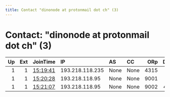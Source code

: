 ```yaml
---
title: Contact "dinonode at protonmail dot ch" (3)
---
```


# Contact: "dinonode at protonmail dot ch" (3)

|   Up |   Ext | JoinTime                                                                                            | IP              | AS   | CC   |   ORp |   Dirp | OS    | Version   | Nickname   |   eFamMembers |
|-----:|------:|:----------------------------------------------------------------------------------------------------|:----------------|:-----|:-----|------:|-------:|:------|:----------|:-----------|--------------:|
|    1 |     1 | [15:19:41](https://metrics.torproject.org/rs.html#details/9E0603688CB9AEC13556E8CA16D78A6859561297) | 193.218.118.235 | None | None |  4315 |     81 | Linux | 0.4.4.5   | TORRex     |             4 |
|    1 |     1 | [15:20:28](https://metrics.torproject.org/rs.html#details/4DE7F5068C4C00596DD1CC7937D01A883F92FD65) | 193.218.118.95  | None | None |  9001 |     80 | Linux | 0.4.4.5   | StegoTorus |             4 |
|    1 |     1 | [15:21:07](https://metrics.torproject.org/rs.html#details/4D5F7FB54C7F116D61A6285697916A41277251F0) | 193.218.118.95  | None | None |  9002 |    443 | Linux | 0.4.4.5   | TorAdactyl |             4 |
